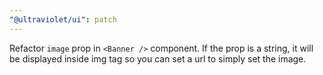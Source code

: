 ```yaml
---
"@ultraviolet/ui": patch
---
```


Refactor `image` prop in `<Banner />` component. If the prop is a string, it will be displayed inside img tag so you can set a url to simply set the image.
